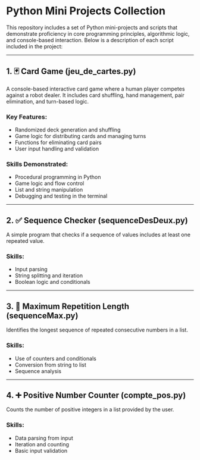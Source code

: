 # Python Mini Projects Collection

This repository includes a set of Python mini-projects and scripts that demonstrate proficiency in core programming principles, algorithmic logic, and console-based interaction. Below is a description of each script included in the project:

---

## 1. 🃏 Card Game (jeu_de_cartes.py)
A console-based interactive card game where a human player competes against a robot dealer. It includes card shuffling, hand management, pair elimination, and turn-based logic.

### Key Features:
- Randomized deck generation and shuffling
- Game logic for distributing cards and managing turns
- Functions for eliminating card pairs
- User input handling and validation

### Skills Demonstrated:
- Procedural programming in Python
- Game logic and flow control
- List and string manipulation
- Debugging and testing in the terminal

---

## 2. ✅ Sequence Checker (sequenceDesDeux.py)
A simple program that checks if a sequence of values includes at least one repeated value.

### Skills:
- Input parsing
- String splitting and iteration
- Boolean logic and conditionals

---

## 3. 📏 Maximum Repetition Length (sequenceMax.py)
Identifies the longest sequence of repeated consecutive numbers in a list.

### Skills:
- Use of counters and conditionals
- Conversion from string to list
- Sequence analysis

---

## 4. ➕ Positive Number Counter (compte_pos.py)
Counts the number of positive integers in a list provided by the user.

### Skills:
- Data parsing from input
- Iteration and counting
- Basic input validation
